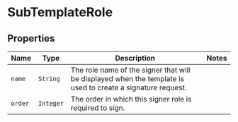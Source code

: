 

# SubTemplateRole



## Properties

Name | Type | Description | Notes
------------ | ------------- | ------------- | -------------
| `name` | ```String``` |  The role name of the signer that will be displayed when the template is used to create a signature request.  |  |
| `order` | ```Integer``` |  The order in which this signer role is required to sign.  |  |



